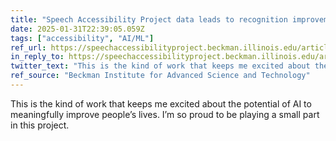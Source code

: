 ```yaml
---
title: "Speech Accessibility Project data leads to recognition improvements on Microsoft Azure"
date: 2025-01-31T22:39:05.059Z
tags: ["accessibility", "AI/ML"]
ref_url: https://speechaccessibilityproject.beckman.illinois.edu/article/2025/01/31/speech-accessibility-project-data-leads-to-recognition-improvements-on-microsoft-azure
in_reply_to: https://speechaccessibilityproject.beckman.illinois.edu/article/2025/01/31/speech-accessibility-project-data-leads-to-recognition-improvements-on-microsoft-azure
twitter_text: "This is the kind of work that keeps me excited about the potential of AI to meaningfully improve people’s lives."
ref_source: "Beckman Institute for Advanced Science and Technology"
---
```


This is the kind of work that keeps me excited about the potential of AI to meaningfully improve people’s lives. I’m so proud to be playing a small part in this project.

